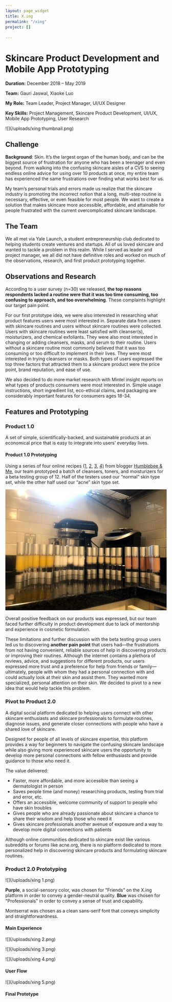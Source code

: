 ```yaml
---
layout: page_widget
title: X.ing
permalink: "/xing"
project: []

---
```

# Skincare Product Development and Mobile App Prototyping

**Duration:** December 2018 – May 2019

**Team:** Gauri Jaswal, Xiaoke Luo

**My Role:** Team Leader, Project Manager, UI/UX Designer

**Key Skills:** Project Management, Skincare Product Development, UI/UX, Mobile App Prototyping, User Research

![](/uploads/xing thumbnail.png)

## Challenge

**Background**: Skin. It’s the largest organ of the human body, and can be the biggest source of frustration for anyone who has been a teenager and even beyond. From walking into the confusing skincare aisles of a CVS to seeing endless online advice for using over 10 products at once, my entire team has experienced the same frustrations over finding what works best for us.

My team’s personal trials and errors made us realize that the skincare industry is promoting the incorrect notion that a long, multi-step routine is necessary, effective, or even feasible for most people. We want to create a solution that makes skincare more accessible, affordable, and attainable for people frustrated with the current overcomplicated skincare landscape.

## The Team

We all met via Yale Launch, a student entrepreneurship club dedicated to helping students create ventures and startups. All of us loved skincare and wanted to tackle a problem in this realm. While I served as leader and project manager, we all did not have definitive roles and worked on much of the observations, research, and first product prototyping together.

## Observations and Research

According to a user survey (n=30) we released, **the top reasons respondents lacked a routine were that it was too time consuming, too confusing to approach, and too overwhelming**. These complaints highlight our target pain point.

For our first prototype idea, we were also interested in researching what product features users were most interested in. Separate data from users with skincare routines and users without skincare routines were collected. Users with skincare routines were least satisfied with cleanser(s), moisturizers, and chemical exfoliants. They were also most interested in changing or adding cleansers, masks, and serum to their routine. Users without a skincare routine most commonly believed that it was too consuming or too difficult to implement in their lives. They were most interested in trying cleansers or masks. Both types of users expressed the top three factors that attracted them to a skincare product were the price point, brand reputation, and ease of use.

We also decided to do more market research with Mintel insight reports on what types of products consumers were most interested in. Simple usage instructions, short ingredient list, eco-ethical claims, and packaging are considerably important features for consumers ages 18-34. 

## Features and Prototyping

### Product 1.0

A set of simple, scientifically-backed, and sustainable products at an economical price that is easy to integrate into users’ everyday lives.

#### Product 1.0 Prototyping

Using a series of four online recipes ([1](https://www.humblebeeandme.com/lavender-cleansing-milk/), [2](https://www.humblebeeandme.com/gentle-chamomile-facial-cleanser/), [3](https://www.humblebeeandme.com/houdini-anti-acne-creme/), [4)]() from blogger [Humblebee & Me](https://www.humblebeeandme.com/), our team prototyped a batch of cleansers, toners, and moisturizers for a beta testing group of 12. Half of the testers used our “normal” skin type set, while the other half used our “acne” skin type set. 

![](/uploads/xing_proto1_1.jpg)

Overall positive feedback on our products was expressed, but our team faced further difficulty in product development due to lack of mentorship and experience in cosmetic formulation.

These limitations and further discussion with the beta testing group users led us to discovering **another pain point** that users had—the frustrations from not having convenient, reliable sources of help in discovering products or improving their routines. Although the internet contains a plethora of reviews, advice, and suggestions for different products, our users expressed more trust and a preference for help from friends or family—ultimately, people with whom they had a personal connection with and could actually look at their skin and assist them. They wanted more specialized, personal attention on their skin. We decided to pivot to a new idea that would help tackle this problem.

### Pivot to Product 2.0

A digital social platform dedicated to helping users connect with other skincare enthusiasts and skincare professionals to formulate routines, diagnose issues, and generate closer connections with people who have a shared love of skincare.

Designed for people of all levels of skincare expertise, this platform provides a way for beginners to navigate the confusing skincare landscape while also giving more experienced skincare users the opportunity to develop more personal connections with fellow enthusiasts and provide guidance to those who need it.

The value delivered:

* Faster, more affordable, and more accessible than seeing a dermatologist in person
* Saves people time (and money) researching products, testing from trial and error, etc. 
* Offers an accessible, welcome community of support to people who have skin troubles
* Gives people who are already passionate about skincare a chance to share their wisdom and help those who need it
* Gives skincare professionals another avenue of exposure and a way to develop more digital connections with patients

Although online communities dedicated to skincare exist like various subreddits or forums like acne.org, there is no platform dedicated to more personalized help in discovering skincare products and formulating skincare routines. 

### Product 2.0 Prototyping

![](/uploads/xing 1.png)

**Purple**, a social-sensory color, was chosen for "Friends" on the X.ing platform in order to convey a gender-neutral quality. **Blue** was chosen for "Professionals" in order to convey a sense of trust and capability.

Montserrat was chosen as a clean sans-serif font that conveys simplicity and straightforwardness.

#### Main Experience

![](/uploads/xing 2.png)

![](/uploads/xing 3.png)

![](/uploads/xing 4.png)

#### User Flow

![](/uploads/xing 5.png)

#### Final Prototype